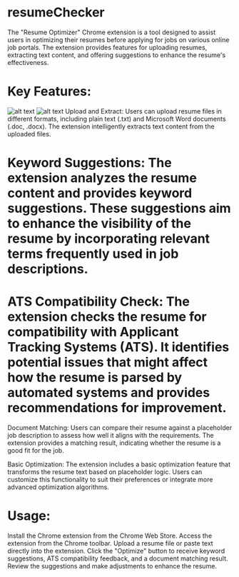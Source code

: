 # resumeChecker
The "Resume Optimizer" Chrome extension is a tool designed to assist users in optimizing their resumes before applying for jobs on various online job portals. The extension provides features for uploading resumes, extracting text content, and offering suggestions to enhance the resume's effectiveness.
# Key Features:
![alt text]([http://url/to/img.png](https://github.com/insomaniacvenkat/Resume-Checker/blob/master/images/negative%20ats.png))
![alt text]([http://url/to/img.png](https://github.com/insomaniacvenkat/Resume-Checker/blob/master/images/positive%20ats.png))
Upload and Extract: Users can upload resume files in different formats, including plain text (.txt) and Microsoft Word documents (.doc, .docx). The extension intelligently extracts text content from the uploaded files.

# Keyword Suggestions: The extension analyzes the resume content and provides keyword suggestions. These suggestions aim to enhance the visibility of the resume by incorporating relevant terms frequently used in job descriptions.

# ATS Compatibility Check: The extension checks the resume for compatibility with Applicant Tracking Systems (ATS). It identifies potential issues that might affect how the resume is parsed by automated systems and provides recommendations for improvement.

Document Matching: Users can compare their resume against a placeholder job description to assess how well it aligns with the requirements. The extension provides a matching result, indicating whether the resume is a good fit for the job.

Basic Optimization: The extension includes a basic optimization feature that transforms the resume text based on placeholder logic. Users can customize this functionality to suit their preferences or integrate more advanced optimization algorithms.

# Usage:

Install the Chrome extension from the Chrome Web Store.
Access the extension from the Chrome toolbar.
Upload a resume file or paste text directly into the extension.
Click the "Optimize" button to receive keyword suggestions, ATS compatibility feedback, and a document matching result.
Review the suggestions and make adjustments to enhance the resume.
